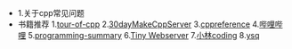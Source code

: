 -  1.关于cpp常见问题
-  书籍推荐
     1.[tour-of-cpp](https://windsting.github.io/a-tour-of-cpp-2nd-cn/translation_note.html)
     2.[30dayMakeCppServer](https://github.com/yuesong-feng/30dayMakeCppServer?tab=readme-ov-file)
     3.[cppreference](https://zh.cppreference.com/w/%E9%A6%96%E9%A1%B5)
     4.[哔哩哔哩](https://www.bilibili.com/video/BV1Vf4y1P7pq/?spm_id_from=333.1007.top_right_bar_window_default_collection.content.click&vd_source=00a3da3f96650cbe9282a43ab0ca80a1)
     5.[programming-summary](https://github.com/jinbooooom/programming-summary#python-%E9%97%AE%E7%AD%94)
     6.[Tiny Webserver](https://juejin.cn/column/7098660428716179493)
     7.[小林coding](https://xiaolincoding.com/)
     8.[ysq](https://github.com/ShiqiYu/CPP/tree/main)
